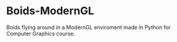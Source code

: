 # Boids-ModernGL
Boids flying around in a ModernGL enviroment made in Python for Computer Graphics course.
